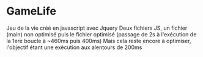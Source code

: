 # GameLife
Jeu de la vie créé en javascript avec Jquery
Deux fichiers JS, un fichier (main) non optimisé puis le fichier optimisé (passage de 2s à l'exécution de la 1ere boucle à ~460ms puis 400ms)
Mais cela reste encore à optimiser, l'objectif étant une exécution aux alentours de 200ms
